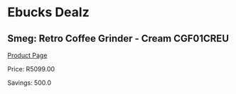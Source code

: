 
# Ebucks Dealz
## Smeg: Retro Coffee Grinder - Cream CGF01CREU
[Product Page](https://www.ebucks.com/web/shop/productSelected.do?prodId=1169628941&catId=1196428103)

Price: R5099.00

Savings: 500.0


	